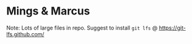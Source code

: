# Mings & Marcus
Note: Lots of large files in repo. Suggest to install `git lfs` @ https://git-lfs.github.com/ 
